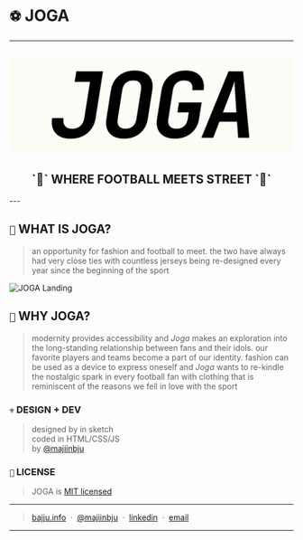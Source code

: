 # `⚽️` JOGA
---

![JOGA Logo](assets/readme/readme.png)
---
<h2 align="center">`🥅` WHERE FOOTBALL MEETS STREET `🚧`</h2>
---

## `📑` WHAT IS JOGA?
> an opportunity for fashion and football to meet. the two have always had very close ties with countless jerseys being re-designed every year since the beginning of the sport <br>

![JOGA Landing](assets/readme/readme.gif)

## `🧐` WHY JOGA?
> modernity provides accessibility and *Joga* makes an exploration into the long-standing relationship between fans and their idols. our favorite players and teams become a part of our identity. fashion can be used as a device to express oneself and *Joga* wants to re-kindle the nostalgic spark in every football fan with clothing that is reminiscent of the reasons we fell in love with the sport

### `⚜️` DESIGN + DEV
> designed by in sketch<br>
> coded in HTML/CSS/JS<br>
> by [@majiinbju](https://github.com/majiinbju) 

### `🪪` LICENSE
> JOGA is [MIT licensed](https://github.com/majiinbju/joga/blob/main/LICENSE)
---
> [bajju.info](https://www.bajju.info) &nbsp;&middot;&nbsp;
> [@majiinbju](https://github.com/majiinbju) &nbsp;&middot;&nbsp;
> [linkedin](https://www.linkedin.com/in/vivek-bajaj-4a8035152/) &nbsp;&middot;&nbsp;
> [email](mailto:hi@vivekbajaj.design)
---
